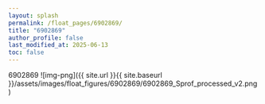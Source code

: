 ```yaml
---
layout: splash
permalink: /float_pages/6902869/
title: "6902869"
author_profile: false
last_modified_at: 2025-06-13
toc: false
---
```

 
6902869
![img-png]({{ site.url }}{{ site.baseurl }}/assets/images/float_figures/6902869/6902869_Sprof_processed_v2.png)